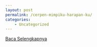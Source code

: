 ```yaml
---
layout: post
permalink: /cerpen-mimpiku-harapan-ku/
categories:
    - Uncategorized
---
```


[Baca Selengkapnya](/07)